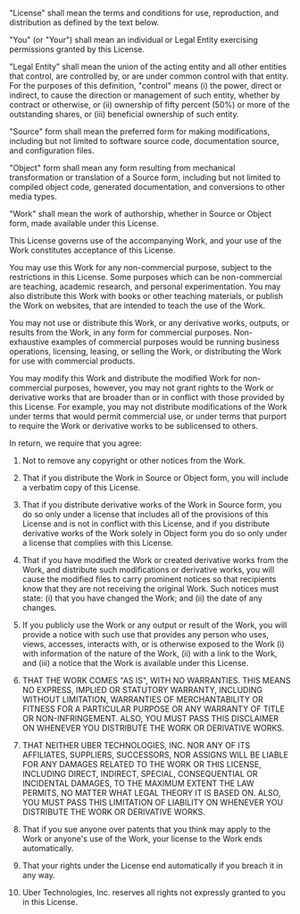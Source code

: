 "License" shall mean the terms and conditions for use, reproduction, and distribution as defined by the text below.
 
"You" (or "Your") shall mean an individual or Legal Entity exercising permissions granted by this License.
 
"Legal Entity" shall mean the union of the acting entity and all other entities that control, are controlled by, or are under common control with that entity. For the purposes of this definition, "control" means (i) the power, direct or indirect, to cause the direction or management of such entity, whether by contract or otherwise, or (ii) ownership of fifty percent (50%) or more of the outstanding shares, or (iii) beneficial ownership of such entity.
 
"Source" form shall mean the preferred form for making modifications, including but not limited to software source code, documentation source, and configuration files.
 
"Object" form shall mean any form resulting from mechanical transformation or translation of a Source form, including but not limited to compiled object code, generated documentation, and conversions to other media types.
 
"Work" shall mean the work of authorship, whether in Source or Object form, made available under this License.
 
This License governs use of the accompanying Work, and your use of the Work constitutes acceptance of this License.
 
You may use this Work for any non-commercial purpose, subject to the restrictions in this License. Some purposes which can be non-commercial are teaching, academic research, and personal experimentation. You may also distribute this Work with books or other teaching materials, or publish the Work on websites, that are intended to teach the use of the Work.
 
You may not use or distribute this Work, or any derivative works, outputs, or results from the Work, in any form for commercial purposes. Non-exhaustive examples of commercial purposes would be running business operations, licensing, leasing, or selling the Work, or distributing the Work for use with commercial products.
 
You may modify this Work and distribute the modified Work for non-commercial purposes, however, you may not grant rights to the Work or derivative works that are broader than or in conflict with those provided by this License. For example, you may not distribute modifications of the Work under terms that would permit commercial use, or under terms that purport to require the Work or derivative works to be sublicensed to others.

In return, we require that you agree:

1. Not to remove any copyright or other notices from the Work.
 
2. That if you distribute the Work in Source or Object form, you will include a verbatim copy of this License.
 
3. That if you distribute derivative works of the Work in Source form, you do so only under a license that includes all of the provisions of this License and is not in conflict with this License, and if you distribute derivative works of the Work solely in Object form you do so only under a license that complies with this License.
 
4. That if you have modified the Work or created derivative works from the Work, and distribute such modifications or derivative works, you will cause the modified files to carry prominent notices so that recipients know that they are not receiving the original Work. Such notices must state: (i) that you have changed the Work; and (ii) the date of any changes.
 
5. If you publicly use the Work or any output or result of the Work, you will provide a notice with such use that provides any person who uses, views, accesses, interacts with, or is otherwise exposed to the Work (i) with information of the nature of the Work, (ii) with a link to the Work, and (iii) a notice that the Work is available under this License.
 
6. THAT THE WORK COMES "AS IS", WITH NO WARRANTIES. THIS MEANS NO EXPRESS, IMPLIED OR STATUTORY WARRANTY, INCLUDING WITHOUT LIMITATION, WARRANTIES OF MERCHANTABILITY OR FITNESS FOR A PARTICULAR PURPOSE OR ANY WARRANTY OF TITLE OR NON-INFRINGEMENT. ALSO, YOU MUST PASS THIS DISCLAIMER ON WHENEVER YOU DISTRIBUTE THE WORK OR DERIVATIVE WORKS.
 
7. THAT NEITHER UBER TECHNOLOGIES, INC. NOR ANY OF ITS AFFILIATES, SUPPLIERS, SUCCESSORS, NOR ASSIGNS WILL BE LIABLE FOR ANY DAMAGES RELATED TO THE WORK OR THIS LICENSE, INCLUDING DIRECT, INDIRECT, SPECIAL, CONSEQUENTIAL OR INCIDENTAL DAMAGES, TO THE MAXIMUM EXTENT THE LAW PERMITS, NO MATTER WHAT LEGAL THEORY IT IS BASED ON. ALSO, YOU MUST PASS THIS LIMITATION OF LIABILITY ON WHENEVER YOU DISTRIBUTE THE WORK OR DERIVATIVE WORKS.
 
8. That if you sue anyone over patents that you think may apply to the Work or anyone's use of the Work, your license to the Work ends automatically.
 
9. That your rights under the License end automatically if you breach it in any way.
 
10. Uber Technologies, Inc. reserves all rights not expressly granted to you in this License.
